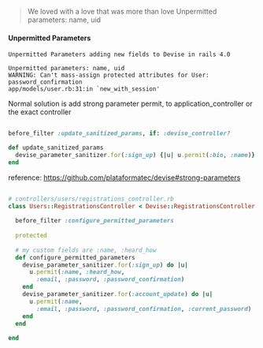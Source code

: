 > We loved with a love that was more than love
> Unpermitted parameters: name, uid

#### Unpermitted Parameters


    Unpermitted Parameters adding new fields to Devise in rails 4.0
    
    Unpermitted parameters: name, uid
    WARNING: Can't mass-assign protected attributes for User: password_confirmation
    app/models/user.rb:31:in `new_with_session'
    
Normal solution is add strong parameter permit, to application_controller or the exact controller    

```ruby

before_filter :update_sanitized_params, if: :devise_controller?

def update_sanitized_params
  devise_parameter_sanitizer.for(:sign_up) {|u| u.permit(:bio, :name)}
end

```

reference: https://github.com/plataformatec/devise#strong-parameters



```ruby

# controllers/users/registrations_controller.rb
class Users::RegistrationsController < Devise::RegistrationsController
 
  before_filter :configure_permitted_parameters
 
  protected
 
  # my custom fields are :name, :heard_how
  def configure_permitted_parameters
    devise_parameter_sanitizer.for(:sign_up) do |u|
      u.permit(:name, :heard_how,
        :email, :password, :password_confirmation)
    end
    devise_parameter_sanitizer.for(:account_update) do |u|
      u.permit(:name,
        :email, :password, :password_confirmation, :current_password)
    end
  end
 
end

```

